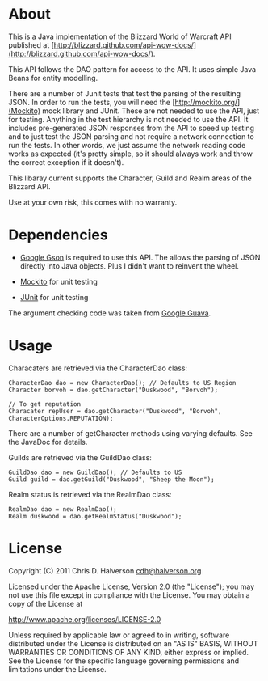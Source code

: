 About
=====

This is a Java implementation of the Blizzard World of Warcraft API published
at [http://blizzard.github.com/api-wow-docs/](http://blizzard.github.com/api-wow-docs/).

This API follows the DAO pattern for access to the API. It uses simple Java Beans for entity modelling.

There are a number of Junit tests that test the parsing of the resulting JSON. In order to run the tests, you will need
the [http://mockito.org/](Mockito) mock library and JUnit. These are not needed to use the API, just for testing. Anything in the
test hierarchy is not needed to use the API. It includes pre-generated JSON responses from the API to speed up testing
and to just test the JSON parsing and not require a network connection to run the tests. In other words, we just assume
the network reading code works as expected (it's pretty simple, so it should always work and throw the correct
exception if it doesn't).

This libaray current supports the Character, Guild and Realm areas of the Blizzard API.

Use at your own risk, this comes with no warranty.

Dependencies
============

* [Google Gson](http://code.google.com/p/google-gson/) is required to use this API. The allows the parsing of JSON
directly into Java objects. Plus I didn't want to reinvent the wheel.

* [Mockito](http://mockito.org/) for unit testing

* [JUnit](http://junit.org/) for unit testing

The argument checking code was taken from [Google Guava](http://code.google.com/p/guava-libraries/).

Usage
=====

Characaters are retrieved via the CharacterDao class:

    CharacterDao dao = new CharacterDao(); // Defaults to US Region
    Character borvoh = dao.getCharacter("Duskwood", "Borvoh");

    // To get reputation
    Characater repUser = dao.getCharacter("Duskwood", "Borvoh", CharacterOptions.REPUTATION);

There are a number of getCharacter methods using varying defaults. See the JavaDoc for details.

Guilds are retrieved via the GuildDao class:

    GuildDao dao = new GuildDao(); // Defaults to US
    Guild guild = dao.getGuild("Duskwood", "Sheep the Moon");

Realm status is retrieved via the RealmDao class:

    RealmDao dao = new RealmDao();
    Realm duskwood = dao.getRealmStatus("Duskwood");


License
=======

Copyright (C) 2011 Chris D. Halverson <cdh@halverson.org>

Licensed under the Apache License, Version 2.0 (the "License");
you may not use this file except in compliance with the License.
You may obtain a copy of the License at

http://www.apache.org/licenses/LICENSE-2.0

Unless required by applicable law or agreed to in writing, software
distributed under the License is distributed on an "AS IS" BASIS,
WITHOUT WARRANTIES OR CONDITIONS OF ANY KIND, either express or implied.
See the License for the specific language governing permissions and
limitations under the License.
